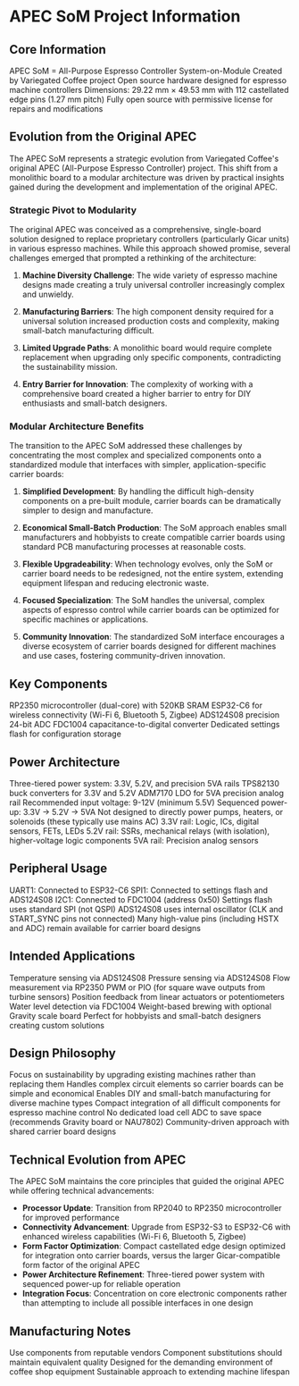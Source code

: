 # APEC SoM Project Information

## Core Information

APEC SoM = All-Purpose Espresso Controller System-on-Module
Created by Variegated Coffee project
Open source hardware designed for espresso machine controllers
Dimensions: 29.22 mm × 49.53 mm with 112 castellated edge pins (1.27 mm pitch)
Fully open source with permissive license for repairs and modifications

## Evolution from the Original APEC

The APEC SoM represents a strategic evolution from Variegated Coffee's original APEC (All-Purpose Espresso Controller) project. This shift from a monolithic board to a modular architecture was driven by practical insights gained during the development and implementation of the original APEC.

### Strategic Pivot to Modularity

The original APEC was conceived as a comprehensive, single-board solution designed to replace proprietary controllers (particularly Gicar units) in various espresso machines. While this approach showed promise, several challenges emerged that prompted a rethinking of the architecture:

1. **Machine Diversity Challenge**: The wide variety of espresso machine designs made creating a truly universal controller increasingly complex and unwieldy.

2. **Manufacturing Barriers**: The high component density required for a universal solution increased production costs and complexity, making small-batch manufacturing difficult.

3. **Limited Upgrade Paths**: A monolithic board would require complete replacement when upgrading only specific components, contradicting the sustainability mission.

4. **Entry Barrier for Innovation**: The complexity of working with a comprehensive board created a higher barrier to entry for DIY enthusiasts and small-batch designers.

### Modular Architecture Benefits

The transition to the APEC SoM addressed these challenges by concentrating the most complex and specialized components onto a standardized module that interfaces with simpler, application-specific carrier boards:

1. **Simplified Development**: By handling the difficult high-density components on a pre-built module, carrier boards can be dramatically simpler to design and manufacture.

2. **Economical Small-Batch Production**: The SoM approach enables small manufacturers and hobbyists to create compatible carrier boards using standard PCB manufacturing processes at reasonable costs.

3. **Flexible Upgradeability**: When technology evolves, only the SoM or carrier board needs to be redesigned, not the entire system, extending equipment lifespan and reducing electronic waste.

4. **Focused Specialization**: The SoM handles the universal, complex aspects of espresso control while carrier boards can be optimized for specific machines or applications.

5. **Community Innovation**: The standardized SoM interface encourages a diverse ecosystem of carrier boards designed for different machines and use cases, fostering community-driven innovation.

## Key Components

RP2350 microcontroller (dual-core) with 520KB SRAM
ESP32-C6 for wireless connectivity (Wi-Fi 6, Bluetooth 5, Zigbee)
ADS124S08 precision 24-bit ADC
FDC1004 capacitance-to-digital converter
Dedicated settings flash for configuration storage

## Power Architecture

Three-tiered power system: 3.3V, 5.2V, and precision 5VA rails
TPS82130 buck converters for 3.3V and 5.2V
ADM7170 LDO for 5VA precision analog rail
Recommended input voltage: 9-12V (minimum 5.5V)
Sequenced power-up: 3.3V → 5.2V → 5VA
Not designed to directly power pumps, heaters, or solenoids (these typically use mains AC)
3.3V rail: Logic, ICs, digital sensors, FETs, LEDs
5.2V rail: SSRs, mechanical relays (with isolation), higher-voltage logic components
5VA rail: Precision analog sensors

## Peripheral Usage

UART1: Connected to ESP32-C6
SPI1: Connected to settings flash and ADS124S08
I2C1: Connected to FDC1004 (address 0x50)
Settings flash uses standard SPI (not QSPI)
ADS124S08 uses internal oscillator (CLK and START_SYNC pins not connected)
Many high-value pins (including HSTX and ADC) remain available for carrier board designs

## Intended Applications

Temperature sensing via ADS124S08
Pressure sensing via ADS124S08
Flow measurement via RP2350 PWM or PIO (for square wave outputs from turbine sensors)
Position feedback from linear actuators or potentiometers
Water level detection via FDC1004
Weight-based brewing with optional Gravity scale board
Perfect for hobbyists and small-batch designers creating custom solutions

## Design Philosophy

Focus on sustainability by upgrading existing machines rather than replacing them
Handles complex circuit elements so carrier boards can be simple and economical
Enables DIY and small-batch manufacturing for diverse machine types
Compact integration of all difficult components for espresso machine control
No dedicated load cell ADC to save space (recommends Gravity board or NAU7802)
Community-driven approach with shared carrier board designs

## Technical Evolution from APEC

The APEC SoM maintains the core principles that guided the original APEC while offering technical advancements:

- **Processor Update**: Transition from RP2040 to RP2350 microcontroller for improved performance
- **Connectivity Advancement**: Upgrade from ESP32-S3 to ESP32-C6 with enhanced wireless capabilities (Wi-Fi 6, Bluetooth 5, Zigbee)
- **Form Factor Optimization**: Compact castellated edge design optimized for integration onto carrier boards, versus the larger Gicar-compatible form factor of the original APEC
- **Power Architecture Refinement**: Three-tiered power system with sequenced power-up for reliable operation
- **Integration Focus**: Concentration on core electronic components rather than attempting to include all possible interfaces in one design

## Manufacturing Notes

Use components from reputable vendors
Component substitutions should maintain equivalent quality
Designed for the demanding environment of coffee shop equipment
Sustainable approach to extending machine lifespan
